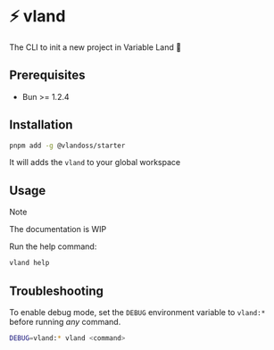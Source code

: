 # ⚡ vland

The CLI to init a new project in Variable Land 👊

## Prerequisites

- Bun >= 1.2.4

## Installation

```sh
pnpm add -g @vlandoss/starter
```

It will adds the `vland` to your global workspace

## Usage

> [!NOTE]
> The documentation is WIP

Run the help command:

```sh
vland help
```

## Troubleshooting

To enable debug mode, set the `DEBUG` environment variable to `vland:*` before running *any* command.

```sh
DEBUG=vland:* vland <command>
```
